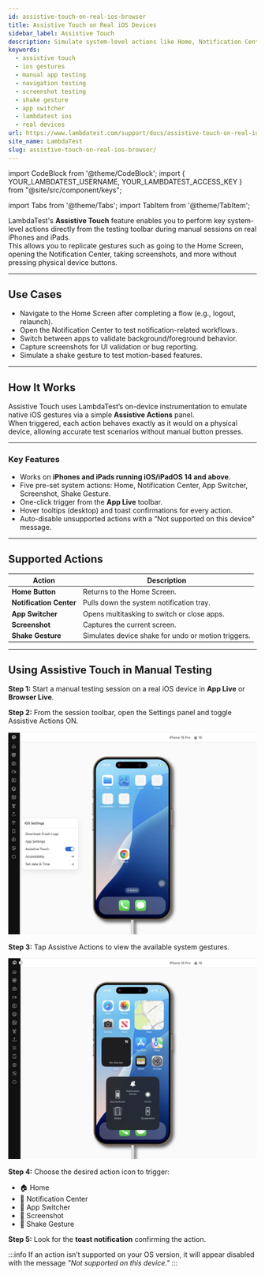 ```yaml
---
id: assistive-touch-on-real-ios-browser
title: Assistive Touch on Real iOS Devices
sidebar_label: Assistive Touch
description: Simulate system-level actions like Home, Notification Center, Screenshot, and more during manual testing on real iOS devices.
keywords:
  - assistive touch
  - ios gestures
  - manual app testing
  - navigation testing
  - screenshot testing
  - shake gesture
  - app switcher
  - lambdatest ios
  - real devices
url: https://www.lambdatest.com/support/docs/assistive-touch-on-real-ios-browser/
site_name: LambdaTest
slug: assistive-touch-on-real-ios-browser/
---
```


import CodeBlock from '@theme/CodeBlock';
import { YOUR_LAMBDATEST_USERNAME, YOUR_LAMBDATEST_ACCESS_KEY } from "@site/src/component/keys";

import Tabs from '@theme/Tabs';
import TabItem from '@theme/TabItem';

<script type="application/ld+json"
      dangerouslySetInnerHTML={{ __html: JSON.stringify({
       "@context": "https://schema.org",
        "@type": "BreadcrumbList",
        "itemListElement": [{
          "@type": "ListItem",
          "position": 1,
          "name": "Home",
          "item": "https://www.lambdatest.com"
        },{
          "@type": "ListItem",
          "position": 2,
          "name": "Support",
          "item": "https://www.lambdatest.com/support/docs/"
        },{
          "@type": "ListItem",
          "position": 3,
          "name": "Assistive Touch on Real iOS Devices",
          "item": "https://www.lambdatest.com/support/docs/assistive-touch-on-real-ios-browser/"
        }]
      })
    }}
></script>

LambdaTest's **Assistive Touch** feature enables you to perform key system-level actions directly from the testing toolbar during manual sessions on real iPhones and iPads.  
This allows you to replicate gestures such as going to the Home Screen, opening the Notification Center, taking screenshots, and more without pressing physical device buttons.

---

## Use Cases

- Navigate to the Home Screen after completing a flow (e.g., logout, relaunch).
- Open the Notification Center to test notification-related workflows.
- Switch between apps to validate background/foreground behavior.
- Capture screenshots for UI validation or bug reporting.
- Simulate a shake gesture to test motion-based features.

---

## How It Works

Assistive Touch uses LambdaTest’s on-device instrumentation to emulate native iOS gestures via a simple **Assistive Actions** panel.  
When triggered, each action behaves exactly as it would on a physical device, allowing accurate test scenarios without manual button presses.

---

### Key Features

- Works on **iPhones and iPads running iOS/iPadOS 14 and above**.
- Five pre-set system actions: Home, Notification Center, App Switcher, Screenshot, Shake Gesture.
- One-click trigger from the **App Live** toolbar.
- Hover tooltips (desktop) and toast confirmations for every action.
- Auto-disable unsupported actions with a “Not supported on this device” message.

---

## Supported Actions

| Action | Description |
|--------|-------------|
| **Home Button** | Returns to the Home Screen. |
| **Notification Center** | Pulls down the system notification tray. |
| **App Switcher** | Opens multitasking to switch or close apps. |
| **Screenshot** | Captures the current screen. |
| **Shake Gesture** | Simulates device shake for undo or motion triggers. |

---

## Using Assistive Touch in Manual Testing

**Step 1:** Start a manual testing session on a real iOS device in **App Live** or **Browser Live**.

**Step 2:** From the session toolbar, open the Settings panel and toggle Assistive Actions ON.

![Assistive Touch Settings](../assets/images/real-device-app-testing/Assistive_Touch/Assistive-touch-on.png)

**Step 3:** Tap Assistive Actions to view the available system gestures.

![Gesture Functions](../assets/images/real-device-app-testing/Assistive_Touch/Gesture_Functions.png)

**Step 4:** Choose the desired action icon to trigger:
- 🏠 Home  
- 🔔 Notification Center  
- 🔄 App Switcher  
- 📸 Screenshot  
- 📳 Shake Gesture  

**Step 5:** Look for the **toast notification** confirming the action.

:::info
If an action isn’t supported on your OS version, it will appear disabled with the message *"Not supported on this device."*
:::
